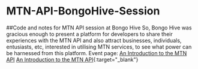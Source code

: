 # MTN-API-BongoHive-Session
##Code and notes for MTN API session at Bongo Hive
So, Bongo Hive was gracious enough to present a platform for developers to share their experiences with the MTN API and also attract businesses, individuals, entusiasts, etc, interested in utilising MTN services, to see what power can be harnessed from this platform.
Event page: <a href="https://www.eventbrite.com/e/an-introduction-to-the-mtn-api-tickets-29271818798" title="An Introduction to the MTN API" target="_blank">An Introduction to the MTN API</a>
[An Introduction to the MTN API](https://www.eventbrite.com/e/an-introduction-to-the-mtn-api-tickets-29271818798){:target="_blank"}
